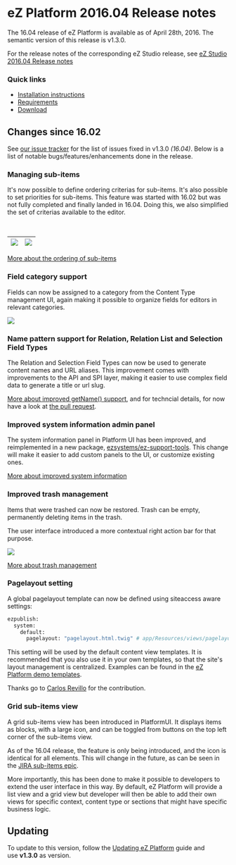 # eZ Platform 2016.04 Release notes


The 16.04 release of eZ Platform is available as of April 28th, 2016.
The semantic version of this release is v1.3.0.

For the release notes of the corresponding eZ Studio release, see [eZ Studio 2016.04 Release notes](ez_studio_2016.04_release_notes.md)

### Quick links

-   [Installation instructions](../getting_started/install_ez_platform.md)
-   [Requirements](../updating/updating_ez_platform.md)
-   [Download](http://share.ez.no/downloads/downloads/ez-platform-1.3.0)

## Changes since 16.02

See [our issue tracker](https://jira.ez.no/issues/?jql=project%20%3D%20EZP%20and%20fixVersion%20%3D%20%221.3.0%22%20and%20resolution%20!%3D%20%22unresolved%22%20order%20by%20type%20ASC%2C%20priority%20DESC) for the list of issues fixed in v1.3.0 *(16.04)*. Below is a list of notable bugs/features/enhancements done in the release.

### Managing sub-items

It's now possible to define ordering criterias for sub-items. It's also possible to set priorities for sub-items. This feature was started with 16.02 but was not fully completed and finally landed in 16.04. Doing this, we also simplified the set of criterias available to the editor.

 

| ![](img/sub-items_ordering.png) | ![](img/setting_priorities.png) |
|----------------------------------------|----------------------------------------|

[More about the ordering of sub-items](https://jira.ez.no/browse/EZP-25351)

### Field category support

Fields can now be assigned to a category from the Content Type management UI, again making it possible to organize fields for editors in relevant categories.

![](img/field_categories.png)

### Name pattern support for Relation, Relation List and Selection Field Types

The Relation and Selection Field Types can now be used to generate content names and URL aliases. This improvement comes with improvements to the API and SPI layer, making it easier to use complex field data to generate a title or url slug.

[More about improved getName() support](http://jira.ez.no/browse/EZP-25303), and for techncial details, for now have a look at [the pull request](https://github.com/ezsystems/ezpublish-kernel/pull/1605).

### Improved system information admin panel

The system information panel in Platform UI has been improved, and reimplemented in a new package, [ezsystems/ez-support-tools](http://github.com/ezsystems/ez-support-tools). This change will make it easier to add custom panels to the UI, or customize existing ones.

[More about improved system information](https://jira.ez.no/browse/EZP-25514)

### Improved trash management

Items that were trashed can now be restored. Trash can be empty, permanently deleting items in the trash.

The user interface introduced a more contextual right action bar for that purpose.

![](img/trash_mgmt.png)

[More about trash management](https://jira.ez.no/browse/EZP-25305)

### Pagelayout setting

A global pagelayout template can now be defined using siteaccess aware settings:

``` bash
ezpublish:
  system:
    default:
      pagelayout: "pagelayout.html.twig" # app/Resources/views/pagelayout.html.twig
```

This setting will be used by the default content view templates. It is recommended that you also use it in your own templates, so that the site's layout management is centralized. Examples can be found in the [eZ Platform demo templates](https://github.com/ezsystems/ezplatform-demo/blob/v2.5.6/app/Resources/views/themes/tastefulplanet/full/blog.html.twig).

Thanks go to [Carlos Revillo](https://doc.ez.no/display/~desorden) for the contribution.

### Grid sub-items view

A grid sub-items view has been introduced in PlatformUI. It displays items as blocks, with a large icon, and can be toggled from buttons on the top left corner of the sub-items view.

As of the 16.04 release, the feature is only being introduced, and the icon is identical for all elements. This will change in the future, as can be seen in the [JIRA sub-items epic](https://jira.ez.no/browse/EZP-25350).

More importantly, this has been done to make it possible to developers to extend the user interface in this way. By default, eZ Platform will provide a list view and a grid view but developer will then be able to add their own views for specific context, content type or sections that might have specific business logic.

## Updating

To update to this version, follow the [Updating eZ Platform](../updating/updating_ez_platform.md) guide and use **v1.3.0** as version.
